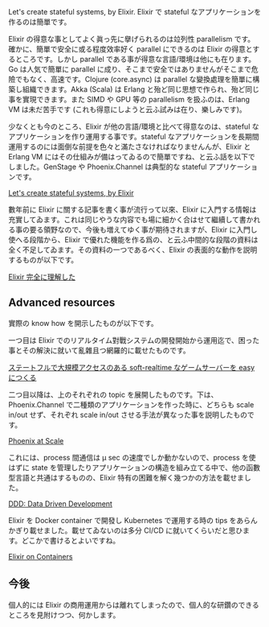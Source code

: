 <!--
{"id":"26006613407276252","title":"Elixir で stateful なアプリケーションを作るのは簡單です","categories":["Programming","Elixir"],"draft":"no"}
-->

Let's create stateful systems, by Elixir. Elixir で stateful なアプリケーションを作るのは簡單です。

Elixir の得意な事としてよく眞っ先に擧げられるのは竝列性 parallelism です。確かに、簡單で安全に或る程度效率好く parallel にできるのは Elixir の得意とするところです。しかし parallel である事が得意な言語/環境は他にも在ります。Go は人気で簡單に parallel に成り、そこまで安全ではありませんがそこまで危險でもなく、高速です。Clojure (core.async) は parallel な變換處理を簡單に構築し組織できます。Akka (Scala) は Erlang と殆ど同じ思想で作られ、殆ど同じ事を實現できます。また SIMD や GPU 等の parallelism を扱ふのは、Erlang VM は未だ苦手です (これも得意にしようと云ふ試みは在り、樂しみです)。

少なくとも今のところ、Elixir が他の言語/環境と比べて得意なのは、stateful なアプリケーションを作り運用する事です。stateful なアプリケーションを長期間運用するのには面倒な前提を色々と滿たさなければなりませんんが、Elixir と Erlang VM にはその仕組みが備はってゐるので簡單ですね、と云ふ話を以下でしました。GenStage や Phoenix.Channel は典型的な stateful アプリケーションです。

<script async class="speakerdeck-embed" data-id="5dc906bbf0834b34b6b359edd5d0cc4d" data-ratio="1.77777777777778" src="//speakerdeck.com/assets/embed.js"></script>

[Let's create stateful systems, by Elixir](https://speakerdeck.com/ne_sachirou/lets-create-stateful-systems-by-elixir)

數年前に Elixir に關する記事を書く事が流行って以來、Elixir に入門する情報は充實してゐます。これは同じやうな内容でも場に細かく合はせて繼續して書かれる事の要る領野なので、今後も増えてゆく事が期待されますが、Elixir に入門し使へる段階から、Elixir で優れた機能を作る爲の、と云ふ中間的な段階の資料は全く不足してゐます。その資料の一つであるべく、Elixir の表面的な動作を説明するものが以下です。

<script async class="speakerdeck-embed" data-id="cb3572677d9d42279b9facb5361c08c5" data-ratio="1.77777777777778" src="//speakerdeck.com/assets/embed.js"></script>

[Elixir 完全に理解した](https://speakerdeck.com/ne_sachirou/elixirwan-quan-nili-jie-sita)

## Advanced resources

實際の know how を開示したものが以下です。

一つ目は Elixir でのリアルタイム對戰システムの開發開始から運用迄で、困った事とその解決に就いて亂雜且つ網羅的に載せたものです。

<script async class="speakerdeck-embed" data-id="78d6aaeac6ec425c9f23a169414e5cac" data-ratio="1.77777777777778" src="//speakerdeck.com/assets/embed.js"></script>

[ステートフルで大規模アクセスのある soft-realtime なゲームサーバーを easy につくる](https://speakerdeck.com/ne_sachirou/sutetohurudeda-gui-mo-akusesufalsearusoft-realtimenagemusabawoeasynitukuru)

二つ目以降は、上のそれぞれの topic を展開したものです。下は、Phoenix.Channel で二種類のアプリケーションを作った時に、どちらも scale in/out せず、それぞれ scale in/out させる手法が異なった事を説明したものです。

<script async class="speakerdeck-embed" data-id="b5bca9558bde4c72a53a4aff2825951c" data-ratio="1.33333333333333" src="//speakerdeck.com/assets/embed.js"></script>

[Phoenix at Scale](https://speakerdeck.com/ne_sachirou/phoenix-at-scale)

これには、process 間通信は μ sec の速度でしか動かないので、process を使はずに state を管理したりアプリケーションの構造を組み立てる中で、他の函數型言語と共通はするものの、Elixir 特有の困難を解く幾つかの方法を載せました。

<script async class="speakerdeck-embed" data-id="ac7e5f6e7fe14c3a862a4b567fad532a" data-ratio="1.77777777777778" src="//speakerdeck.com/assets/embed.js"></script>

[DDD: Data Driven Development](https://speakerdeck.com/ne_sachirou/ddd-data-driven-development)

Elixir を Docker container で開發し Kubernetes で運用する時の tips をあらんかぎり載せました。載せてゐないのは多分 CI/CD に就いてくらいだと思ひます。どこかで書けるとよいですね。

<script async class="speakerdeck-embed" data-id="80bae87e23a74ae6ad021d906f364be9" data-ratio="1.77777777777778" src="//speakerdeck.com/assets/embed.js"></script>

[Elixir on Containers](https://speakerdeck.com/ne_sachirou/elixir-on-containers)

## 今後

個人的には Elixir の商用運用からは離れてしまったので、個人的な研鑽のできるところを見附けつつ、何かします。
